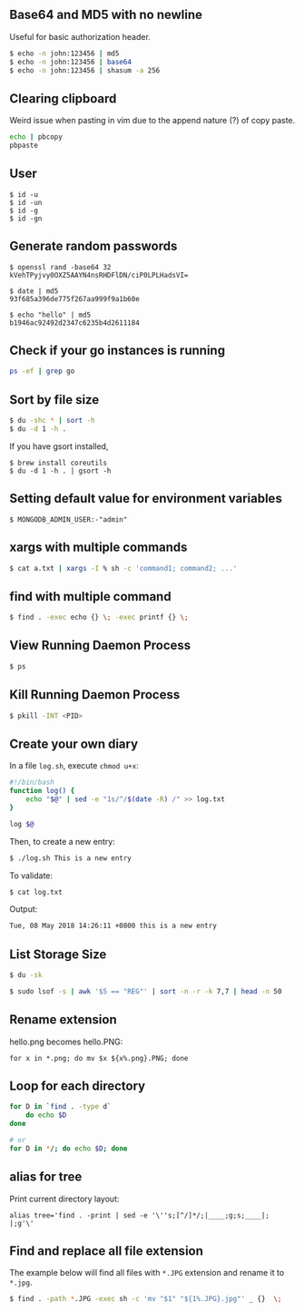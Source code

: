 ## Base64 and MD5 with no newline

Useful for basic authorization header.

```bash
$ echo -n john:123456 | md5
$ echo -n john:123456 | base64
$ echo -n john:123456 | shasum -a 256
```
## Clearing clipboard

Weird issue when pasting in vim due to the append nature (?) of copy paste.

```bash
echo | pbcopy
pbpaste
```
## User

```
$ id -u
$ id -un
$ id -g
$ id -gn
```

## Generate random passwords

```
$ openssl rand -base64 32
kVehTPyjvy0OXZ5AAYN4nsRHDFlDN/ciP0LPLHadsVI=

$ date | md5
93f685a396de775f267aa999f9a1b60e

$ echo "hello" | md5
b1946ac92492d2347c6235b4d2611184
```

## Check if your go instances is running 
```bash
ps -ef | grep go
```

## Sort by file size

```bash
$ du -shc * | sort -h
$ du -d 1 -h .
```

If you have gsort installed, 

```
$ brew install coreutils
$ du -d 1 -h . | gsort -h
```


## Setting default value for environment variables
```
$ MONGODB_ADMIN_USER:-"admin"
```


## xargs with multiple commands

```bash
$ cat a.txt | xargs -I % sh -c 'command1; command2; ...'
```

## find with multiple command

```bash
$ find . -exec echo {} \; -exec printf {} \;
```

## View Running Daemon Process

```bash
$ ps
```

## Kill Running Daemon Process

```bash
$ pkill -INT <PID>
```


## Create your own diary

In a file `log.sh`, execute `chmod u+x`:


```bash
#!/bin/bash
function log() {
	echo "$@" | sed -e "1s/^/$(date -R) /" >> log.txt
}

log $@
```

Then, to create a new entry:

```bash
$ ./log.sh This is a new entry
```

To validate:

```bash
$ cat log.txt
```

Output:

```txt
Tue, 08 May 2018 14:26:11 +0800 this is a new entry
```


## List Storage Size

```bash
$ du -sk

$ sudo lsof -s | awk '$5 == "REG"' | sort -n -r -k 7,7 | head -n 50
```


## Rename extension 

hello.png becomes hello.PNG:
```
for x in *.png; do mv $x ${x%.png}.PNG; done
```

## Loop for each directory

```bash
for D in `find . -type d`                                                                                                    
	do echo $D
done

# or
for D in */; do echo $D; done
```

## alias for tree

Print current directory layout:

```
alias tree='find . -print | sed -e '\''s;[^/]*/;|____;g;s;____|; |;g'\'
```

## Find and replace all file extension

The example below will find all files with `*.JPG` extension and rename it to `*.jpg`.
```bash
$ find . -path *.JPG -exec sh -c 'mv "$1" "${1%.JPG}.jpg"' _ {}  \;
```
